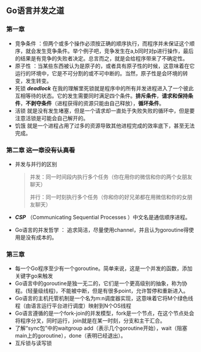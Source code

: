 ## Go语言并发之道

### 第一章

* 竞争条件 ：但两个或多个操作必须按正确的顺序执行，而程序并未保证这个顺序，就会发生竞争条件。举个例子吧，竞争发生在a,b同时对p进行操作，最后的结果是有竞争的失败者决定。总言而之，就是会给程序带来了不确定性。
* 原子性 ：当某些东西被认为是原子的，或者具有原子性的时候，这意味着在它运行的环境中，它是不可分割的或不可中断的。当然，原子性是会环境的转变，发生转变。
* 死锁 ***deadlock*** 在我的理解里死锁就是程序中的所有并发进程进入了一个彼此互相等待的状态。它的发生需要同时满足四个条件。**排斥条件**，**请求和保持条件**，**不剥夺条件**（进程获得的资源只能由自己释放），**循环条件**。
* 活锁 就是没有发生堵塞，但是一个请求却一直处于失败失败的循环中，但是要注意活锁是可能会自己解开的。
* 饥饿 就是一个进程占用了过多的资源导致其他进程完成的效率底下，甚至无法完成。  

### 第二章  ~~这一章没有认真看~~

* 并发与并行的区别

  > 并发：同一时间段内执行多个任务（你在用你的微信和你的两个女朋友聊天）
  >
  > 并行：同一时刻执行多个任务（你和你的好兄弟都在用微信和你的女朋友聊天）

* ***CSP*** （Communicating Sequential Processes ）中文名是通信顺序进程。
* Go语言的并发哲学  ： 追求简洁，尽量使用channel，并且认为goroutine得使用是没有成本的。

### 第三章

* 每一个Go程序至少有一个goroutine。简单来说，这是一个并发的函数，添加关键字go来触发
* Go语言中的goroutine是独一无二的，它们是一个更高级别的抽象，称为协程。(轻量级线程)，不能被中断，但是有很多point，允许暂停和重新进入。
* Go语言的主机托管机制是一个名为m:n调度器实现，这意味着它将M个绿色线程（由语言运行平台进行调度）映射到N个OS线程
* Go语言遵循的是一个fork-join的并发模型，fork是一个节点，在这个节点处会将程序分叉，同时运行，join就是在某一时刻，分支和主干汇合。
* 了解“sync包”中的waitgroup add（表示几个goroutine开始），wait（阻塞main上的goroutine），done（表明已经退出）。
* 互斥锁与读写锁